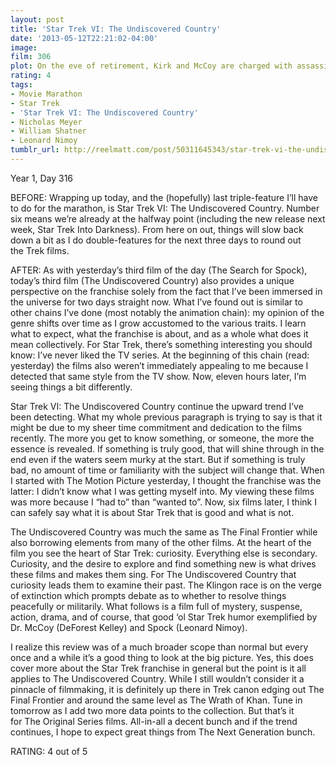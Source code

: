 ```yaml
---
layout: post
title: 'Star Trek VI: The Undiscovered Country'
date: '2013-05-12T22:21:02-04:00'
image: 
film: 306
plot: On the eve of retirement, Kirk and McCoy are charged with assassinating the Klingon High Chancellor and imprisoned. The Enterprise crew must help them escape to thwart a conspiracy aimed at sabotaging the last best hope for peace.
rating: 4
tags:
- Movie Marathon
- Star Trek
- 'Star Trek VI: The Undiscovered Country'
- Nicholas Meyer
- William Shatner
- Leonard Nimoy
tumblr_url: http://reelmatt.com/post/50311645343/star-trek-vi-the-undiscovered-country
---
```


Year 1, Day 316

BEFORE: Wrapping up today, and the (hopefully) last triple-feature I’ll have to do for the marathon, is Star Trek VI: The Undiscovered Country. Number six means we’re already at the halfway point (including the new release next week, Star Trek Into Darkness). From here on out, things will slow back down a bit as I do double-features for the next three days to round out the Trek films.

AFTER: As with yesterday’s third film of the day (The Search for Spock), today’s third film (The Undiscovered Country) also provides a unique perspective on the franchise solely from the fact that I’ve been immersed in the universe for two days straight now. What I’ve found out is similar to other chains I’ve done (most notably the animation chain): my opinion of the genre shifts over time as I grow accustomed to the various traits. I learn what to expect, what the franchise is about, and as a whole what does it mean collectively. For Star Trek, there’s something interesting you should know: I’ve never liked the TV series. At the beginning of this chain (read: yesterday) the films also weren’t immediately appealing to me because I detected that same style from the TV show. Now, eleven hours later, I’m seeing things a bit differently.

Star Trek VI: The Undiscovered Country continue the upward trend I’ve been detecting. What my whole previous paragraph is trying to say is that it might be due to my sheer time commitment and dedication to the films recently. The more you get to know something, or someone, the more the essence is revealed. If something is truly good, that will shine through in the end even if the waters seem murky at the start. But if something is truly bad, no amount of time or familiarity with the subject will change that. When I started with The Motion Picture yesterday, I thought the franchise was the latter: I didn’t know what I was getting myself into. My viewing these films was more because I “had to” than “wanted to”. Now, six films later, I think I can safely say what it is about Star Trek that is good and what is not.

The Undiscovered Country was much the same as The Final Frontier while also borrowing elements from many of the other films. At the heart of the film you see the heart of Star Trek: curiosity. Everything else is secondary. Curiosity, and the desire to explore and find something new is what drives these films and makes them sing. For The Undiscovered Country that curiosity leads them to examine their past. The Klingon race is on the verge of extinction which prompts debate as to whether to resolve things peacefully or militarily. What follows is a film full of mystery, suspense, action, drama, and of course, that good ‘ol Star Trek humor exemplified by Dr. McCoy (DeForest Kelley) and Spock (Leonard Nimoy).

I realize this review was of a much broader scope than normal but every once and a while it’s a good thing to look at the big picture. Yes, this does cover more about the Star Trek franchise in general but the point is it all applies to The Undiscovered Country. While I still wouldn’t consider it a pinnacle of filmmaking, it is definitely up there in Trek canon edging out The Final Frontier and around the same level as The Wrath of Khan. Tune in tomorrow as I add two more data points to the collection. But that’s it for The Original Series films. All-in-all a decent bunch and if the trend continues, I hope to expect great things from The Next Generation bunch.

RATING: 4 out of 5
